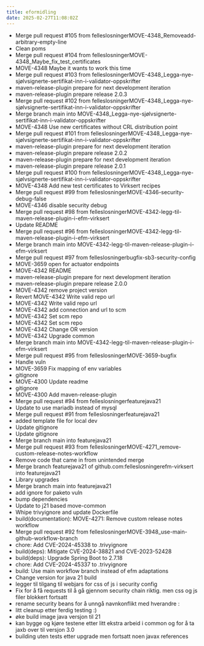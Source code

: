 ```yaml
---
title: eformidling
date: 2025-02-27T11:08:02Z
---
```

- Merge pull request #105 from felleslosningerMOVE-4348_Removeadd-arbitrary-empty-line
- Clean poms
- Merge pull request #104 from felleslosningerMOVE-4348_Maybe_fix_test_certificates
- MOVE-4348 Maybe it wants to work this time
- Merge pull request #103 from felleslosningerMOVE-4348_Legga-nye-sjølvsignerte-sertifikat-inn-i-validator-oppskrifter
- maven-release-plugin prepare for next development iteration
- maven-release-plugin prepare release 2.0.3
- Merge pull request #102 from felleslosningerMOVE-4348_Legga-nye-sjølvsignerte-sertifikat-inn-i-validator-oppskrifter
- Merge branch main into MOVE-4348_Legga-nye-sjølvsignerte-sertifikat-inn-i-validator-oppskrifter
- MOVE-4348 Use new certificates without CRL distribution point
- Merge pull request #101 from felleslosningerMOVE-4348_Legga-nye-sjølvsignerte-sertifikat-inn-i-validator-oppskrifter
- maven-release-plugin prepare for next development iteration
- maven-release-plugin prepare release 2.0.2
- maven-release-plugin prepare for next development iteration
- maven-release-plugin prepare release 2.0.1
- Merge pull request #100 from felleslosningerMOVE-4348_Legga-nye-sjølvsignerte-sertifikat-inn-i-validator-oppskrifter
- MOVE-4348 Add new test certificates to Virksert recipes
- Merge pull request #99 from felleslosningerMOVE-4346-security-debug-false
- MOVE-4346 disable security debug
- Merge pull request #98 from felleslosningerMOVE-4342-legg-til-maven-release-plugin-i-efm-virksert
- Update README
- Merge pull request #96 from felleslosningerMOVE-4342-legg-til-maven-release-plugin-i-efm-virksert
- Merge branch main into MOVE-4342-legg-til-maven-release-plugin-i-efm-virksert
- Merge pull request #97 from felleslosningerbugfix-sb3-security-config
- MOVE-3659 open for actuator endpoints
- MOVE-4342 README
- maven-release-plugin prepare for next development iteration
- maven-release-plugin prepare release 2.0.0
- MOVE-4342 remove project version
- Revert MOVE-4342 Write valid repo url
- MOVE-4342 Write valid repo url
- MOVE-4342 add connection and url to scm
- MOVE-4342 Set scm repo
- MOVE-4342 Set scm repo
- MOVE-4342 Change OR version
- MOVE-4342 Upgrade common
- Merge branch main into MOVE-4342-legg-til-maven-release-plugin-i-efm-virksert
- Merge pull request #95 from felleslosningerMOVE-3659-bugfix
- Handle vuln
- MOVE-3659 Fix mapping of env variables
- gitignore
- MOVE-4300 Update readme
- gitignore
- MOVE-4300 Add maven-release-plugin
- Merge pull request #94 from felleslosningerfeaturejava21
- Update to use mariadb instead of mysql
- Merge pull request #91 from felleslosningerfeaturejava21
- added template file for local dev
- Update gitignore
- Update gitignore
- Merge branch main into featurejava21
- Merge pull request #93 from felleslosningerMOVE-4271_remove-custom-release-notes-workflow
- Remove code that came in from unintended merge
- Merge branch featurejava21 of github.com:felleslosningerefm-virksert into featurejava21
- Library upgrades
- Merge branch main into featurejava21
- add ignore for paketo vuln
- bump dependencies
- Update to j21 based move-common
- Whipe trivyignore and update Dockerfile
- build(documentation): MOVE-4271: Remove custom release notes workflow
- Merge pull request #92 from felleslosningerMOVE-3948_use-main-github-workflow-branch
- chore: Add CVE-2024-45338 to .trivyignore
- build(deps): Mitigate CVE-2024-38821 and CVE-2023-52428
- build(deps): Upgrade Spring Boot to 2.7.18
- chore: Add CVE-2024-45337 to .trivyignore
- build: Use main workflow branch instead of efm adaptations
- Change version for java 21 build
- legger til tilgang til webjars for css of js i security config
- Fix for å få requests til å gå gjennom security chain riktig. men css og js filer blokkert fortsatt
- rename security beans for å unngå navnkonflikt med hverandre :
- litt cleanup etter ferdig testing :)
- øke build image java versjon til 21
- kan bygge og kjøre testene etter litt ekstra arbeid i common og for å ta jaxb over til versjon 3.0
- building uten tests etter upgrade men fortsatt noen javax references

